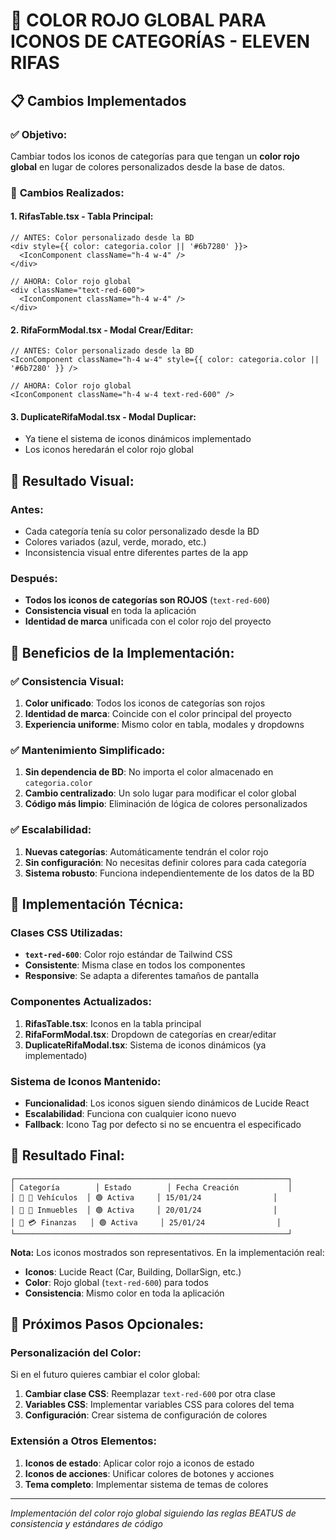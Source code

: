 # 🔴 COLOR ROJO GLOBAL PARA ICONOS DE CATEGORÍAS - ELEVEN RIFAS

## 📋 Cambios Implementados

### ✅ **Objetivo:**
Cambiar todos los iconos de categorías para que tengan un **color rojo global** en lugar de colores personalizados desde la base de datos.

### 🔧 **Cambios Realizados:**

#### **1. RifasTable.tsx - Tabla Principal:**
```tsx
// ANTES: Color personalizado desde la BD
<div style={{ color: categoria.color || '#6b7280' }}>
  <IconComponent className="h-4 w-4" />
</div>

// AHORA: Color rojo global
<div className="text-red-600">
  <IconComponent className="h-4 w-4" />
</div>
```

#### **2. RifaFormModal.tsx - Modal Crear/Editar:**
```tsx
// ANTES: Color personalizado desde la BD
<IconComponent className="h-4 w-4" style={{ color: categoria.color || '#6b7280' }} />

// AHORA: Color rojo global
<IconComponent className="h-4 w-4 text-red-600" />
```

#### **3. DuplicateRifaModal.tsx - Modal Duplicar:**
- Ya tiene el sistema de iconos dinámicos implementado
- Los iconos heredarán el color rojo global

## 🎨 **Resultado Visual:**

### **Antes:**
- Cada categoría tenía su color personalizado desde la BD
- Colores variados (azul, verde, morado, etc.)
- Inconsistencia visual entre diferentes partes de la app

### **Después:**
- **Todos los iconos de categorías son ROJOS** (`text-red-600`)
- **Consistencia visual** en toda la aplicación
- **Identidad de marca** unificada con el color rojo del proyecto

## 🚀 **Beneficios de la Implementación:**

### ✅ **Consistencia Visual:**
1. **Color unificado**: Todos los iconos de categorías son rojos
2. **Identidad de marca**: Coincide con el color principal del proyecto
3. **Experiencia uniforme**: Mismo color en tabla, modales y dropdowns

### ✅ **Mantenimiento Simplificado:**
1. **Sin dependencia de BD**: No importa el color almacenado en `categoria.color`
2. **Cambio centralizado**: Un solo lugar para modificar el color global
3. **Código más limpio**: Eliminación de lógica de colores personalizados

### ✅ **Escalabilidad:**
1. **Nuevas categorías**: Automáticamente tendrán el color rojo
2. **Sin configuración**: No necesitas definir colores para cada categoría
3. **Sistema robusto**: Funciona independientemente de los datos de la BD

## 🔧 **Implementación Técnica:**

### **Clases CSS Utilizadas:**
- **`text-red-600`**: Color rojo estándar de Tailwind CSS
- **Consistente**: Misma clase en todos los componentes
- **Responsive**: Se adapta a diferentes tamaños de pantalla

### **Componentes Actualizados:**
1. **RifasTable.tsx**: Iconos en la tabla principal
2. **RifaFormModal.tsx**: Dropdown de categorías en crear/editar
3. **DuplicateRifaModal.tsx**: Sistema de iconos dinámicos (ya implementado)

### **Sistema de Iconos Mantenido:**
- **Funcionalidad**: Los iconos siguen siendo dinámicos de Lucide React
- **Escalabilidad**: Funciona con cualquier icono nuevo
- **Fallback**: Icono Tag por defecto si no se encuentra el especificado

## 📱 **Resultado Final:**

```
┌─────────────────────────────────────────────────────────────┐
│ Categoría        │ Estado        │ Fecha Creación           │
│ 🔴 🚗 Vehículos  │ 🟢 Activa     │ 15/01/24                │
│ 🔴 🏢 Inmuebles  │ 🟢 Activa     │ 20/01/24                │
│ 🔴 💳 Finanzas   │ 🟢 Activa     │ 25/01/24                │
└─────────────────────────────────────────────────────────────┘
```

**Nota:** Los iconos mostrados son representativos. En la implementación real:
- **Iconos**: Lucide React (Car, Building, DollarSign, etc.)
- **Color**: Rojo global (`text-red-600`) para todos
- **Consistencia**: Mismo color en toda la aplicación

## 🎯 **Próximos Pasos Opcionales:**

### **Personalización del Color:**
Si en el futuro quieres cambiar el color global:
1. **Cambiar clase CSS**: Reemplazar `text-red-600` por otra clase
2. **Variables CSS**: Implementar variables CSS para colores del tema
3. **Configuración**: Crear sistema de configuración de colores

### **Extensión a Otros Elementos:**
1. **Iconos de estado**: Aplicar color rojo a iconos de estado
2. **Iconos de acciones**: Unificar colores de botones y acciones
3. **Tema completo**: Implementar sistema de temas de colores

---

*Implementación del color rojo global siguiendo las reglas BEATUS de consistencia y estándares de código*
